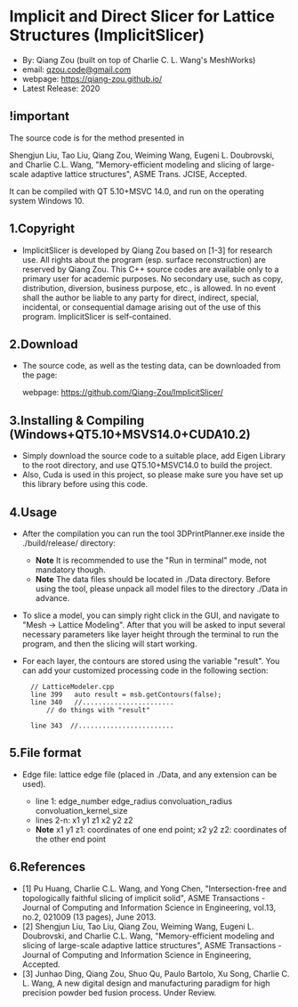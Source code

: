 # Implicit and Direct Slicer for Lattice Structures (ImplicitSlicer)

- By: Qiang Zou (built on top of Charlie C. L. Wang's MeshWorks)
-  email: qzou.code@gmail.com
- webpage: https://qiang-zou.github.io/
- Latest Release: 2020

## !important
The source code is for the method presented in

Shengjun Liu, Tao Liu, Qiang Zou, Weiming Wang, Eugeni L. Doubrovski, and Charlie C.L. Wang, "Memory-efficient modeling and slicing of large-scale adaptive lattice structures", ASME Trans. JCISE, Accepted.

It can be compiled with QT 5.10+MSVC 14.0, and run on the operating system Windows 10.




1.Copyright
-----------

- ImplicitSlicer is developed by Qiang Zou based on [1-3] for research use. All rights about the program (esp. surface reconstruction) are reserved by Qiang Zou. This C++ source codes are available only to a primary user for academic purposes. No secondary use, such as copy, distribution, diversion, business purpose, etc., is allowed. In no event shall the author be liable to any party for direct, indirect, special, incidental, or consequential damage arising out of the use of this program. ImplicitSlicer is self-contained. 


2.Download
----------

- The source code, as well as the testing data, can be downloaded from the page: 
  
  webpage: https://github.com/Qiang-Zou/ImplicitSlicer/


3.Installing & Compiling (Windows+QT5.10+MSVS14.0+CUDA10.2)
-------------------------------------------

- Simply download the source code to a suitable place, add Eigen Library to the root directory, and use QT5.10+MSVC14.0 to build the project.
- Also, Cuda is used in this project, so please make sure you have set up this library before using this code.

4.Usage
-------

- After the compilation you can run the tool 3DPrintPlanner.exe inside the ./build/release/ directory:

	- **Note** It is recommended to use the "Run in terminal" mode, not mandatory though.  
	- **Note** The data files should be located in ./Data directory. Before using the tool, please unpack all model files to the directory ./Data in advance.  

- To slice a model, you can simply right click in the GUI, and navigate to "Mesh -> Lattice Modeling". After that you will be asked to input several necessary parameters like layer height through the terminal to run the program, and then the slicing will start working.

- For each layer, the contours are stored using the variable "result". You can add your customized processing code in the following section:

		// LatticeModeler.cpp
		line 399   auto result = msb.getContours(false);
		line 340   //.......................
			// do things with "result"
			
		line 343  //........................



5.File format
-------------

- Edge file: lattice edge file (placed in ./Data, and any extension can be used).

	- line 1:	edge_number edge_radius convoluation_radius convoluation_kernel_size
	- lines 2-n:	x1 y1 z1 x2 y2 z2
	- **Note** x1 y1 z1: coordinates of one end point; x2 y2 z2: coordinates of the other end point


6.References
-------------
- [1] Pu Huang, Charlie C.L. Wang, and Yong Chen, "Intersection-free and topologically faithful slicing of implicit solid", ASME Transactions - Journal of Computing and Information Science in Engineering, vol.13, no.2, 021009 (13 pages), June 2013.
- [2] Shengjun Liu, Tao Liu, Qiang Zou, Weiming Wang, Eugeni L. Doubrovski, and Charlie C.L. Wang, "Memory-efficient modeling and slicing of large-scale adaptive lattice structures", ASME Transactions - Journal of Computing and Information Science in Engineering, Accepted.
- [3] Junhao Ding, Qiang Zou, Shuo Qu, Paulo Bartolo, Xu Song, Charlie C. L. Wang, A new digital design and manufacturing paradigm for high precision powder bed fusion process. Under Review.

